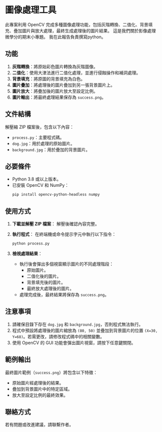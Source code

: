 # 圖像處理工具
此專案利用 OpenCV 完成多種圖像處理功能，包括灰階轉換、二值化、背景填充、疊加圖片與放大處理，最終生成處理後的圖片結果。
這是我們關於影像處理微學分的期末小專題。
我在此報告負責撰寫python。

## 功能
1. **灰階轉換**：將原始彩色圖片轉換為灰階圖像。
2. **二值化**：使用大津法進行二值化處理，並進行侵蝕操作和補洞處理。
3. **背景填充**：將原圖的背景填充為白色。
4. **圖片疊加**：將處理後的圖片疊加到另一張背景圖片上。
5. **圖片放大**：將疊加後的圖片放大至設定比例。
6. **圖片輸出**：將最終處理結果保存為 `success.png`。

## 文件結構
解壓縮 ZIP 檔案後，包含以下內容：
- `process.py`：主要程式碼。
- `dog.jpg`：用於處理的原始圖片。
- `background.jpg`：用於疊加的背景圖片。

## 必要條件
- Python 3.8 或以上版本。
- 已安裝 OpenCV 和 NumPy：
  ```bash
  pip install opencv-python-headless numpy
  ```

## 使用方式
1. **下載並解壓 ZIP 檔案**：
   解壓後確認內容完整。

2. **執行程式**：
   在終端機或命令提示字元中執行以下指令：
   ```bash
   python process.py
   ```

3. **檢視處理結果**：
   - 執行後會彈出多個視窗顯示圖片的不同處理階段：
     - 原始圖片。
     - 二值化後的圖片。
     - 背景填充後的圖片。
     - 最終放大處理後的圖片。
   - 處理完成後，最終結果將保存為 `success.png`。

## 注意事項
1. 請確保目錄下存在 `dog.jpg` 和 `background.jpg`，否則程式無法執行。
2. 程式中預設將處理後的圖片縮放為 `(80, 50)` 並疊加到背景圖片的位置 `(X=30, Y=68)`。若需更改，請修改程式碼中的相關變數。
3. 使用 OpenCV 的 GUI 功能會彈出圖片視窗，請按下任意鍵關閉。

## 範例輸出
最終圖片範例（`success.png`）將包含以下特徵：
- 原始圖片經處理後的結果。
- 疊加到背景圖片中的特定區域。
- 放大至設定比例的最終效果。

## 聯絡方式
若有問題或改進建議，請聯繫作者。
